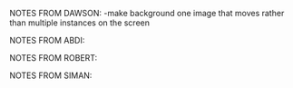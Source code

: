 NOTES FROM DAWSON:
-make background one image that moves rather than multiple instances on the screen

NOTES FROM ABDI:

NOTES FROM ROBERT:

NOTES FROM SIMAN: